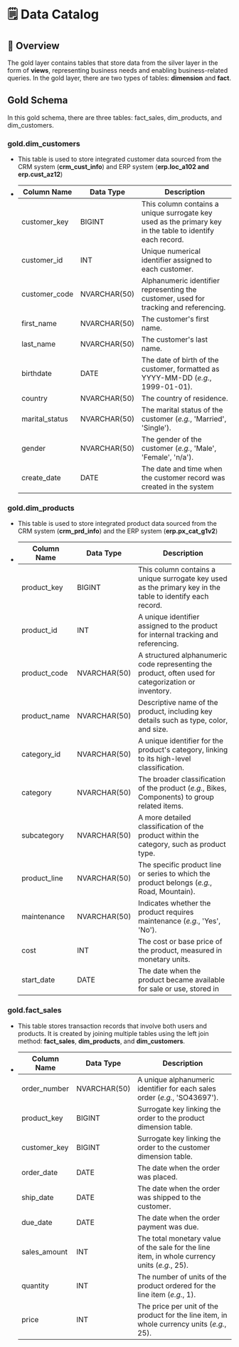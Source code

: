 # :spiral_notepad: Data Catalog

## :pushpin: Overview
The gold layer contains tables that store data from the silver layer in the form of **views**, representing business needs and enabling business-related queries. In the gold layer, there are two types of tables: **dimension** and **fact**.
## Gold Schema
In this gold schema, there are three tables: fact_sales, dim_products, and dim_customers.
### gold.dim_customers
- This table is used to store integrated customer data sourced from the CRM system (**crm_cust_info**) and ERP system (**erp.loc_a102 and erp.cust_az12**)
- | Column Name      | Data Type     | Description                                                                                                |
  |------------------|---------------|------------------------------------------------------------------------------------------------------------|
  | customer_key     | BIGINT        | This column contains a unique surrogate key used as the primary key in the table to identify each record.  |
  | customer_id      | INT           | Unique numerical identifier assigned to each customer.                                                     |
  | customer_code    | NVARCHAR(50)  | Alphanumeric identifier representing the customer, used for tracking and referencing.                      |
  | first_name       | NVARCHAR(50)  | The customer's first name.                                                                                 |
  | last_name        | NVARCHAR(50)  | The customer's last name.                                                                                  |
  | birthdate        | DATE          | The date of birth of the customer, formatted as YYYY-MM-DD (*e.g.*, 1999-01-01).                           |
  | country          | NVARCHAR(50)  | The country of residence.                                                                                  |
  | marital_status   | NVARCHAR(50)  | The marital status of the customer (*e.g.*, 'Married', 'Single').                                          |
  | gender           | NVARCHAR(50)  | The gender of the customer (*e.g.*, 'Male', 'Female', 'n/a').                                              |
  | create_date      | DATE          | The date and time when the customer record was created in the system                                       |

### gold.dim_products
- This table is used to store integrated product data sourced from the CRM system (**crm_prd_info**) and the ERP system (**erp.px_cat_g1v2**)
- | Column Name         | Data Type     | Description                                                                                              |
  |---------------------|---------------|----------------------------------------------------------------------------------------------------------|
  | product_key         | BIGINT        | This column contains a unique surrogate key used as the primary key in the table to identify each record.|
  | product_id          | INT           | A unique identifier assigned to the product for internal tracking and referencing.                       |
  | product_code        | NVARCHAR(50)  | A structured alphanumeric code representing the product, often used for categorization or inventory.     |
  | product_name        | NVARCHAR(50)  | Descriptive name of the product, including key details such as type, color, and size.                    |
  | category_id         | NVARCHAR(50)  | A unique identifier for the product's category, linking to its high-level classification.                |
  | category            | NVARCHAR(50)  | The broader classification of the product (*e.g.*, Bikes, Components) to group related items.            |
  | subcategory         | NVARCHAR(50)  | A more detailed classification of the product within the category, such as product type.                 |
  | product_line        | NVARCHAR(50)  | The specific product line or series to which the product belongs (*e.g.*, Road, Mountain).               |
  | maintenance         | NVARCHAR(50)  | Indicates whether the product requires maintenance (*e.g.*, 'Yes', 'No').                                |
  | cost                | INT           | The cost or base price of the product, measured in monetary units.                                       |
  | start_date          | DATE          | The date when the product became available for sale or use, stored in                                    |

### gold.fact_sales
- This table stores transaction records that involve both users and products. It is created by joining multiple tables using the left join method: **fact_sales**, **dim_products**, and **dim_customers**.
- | Column Name     | Data Type     | Description                                                                                     |
  |-----------------|---------------|-------------------------------------------------------------------------------------------------|
  | order_number    | NVARCHAR(50)  | A unique alphanumeric identifier for each sales order (*e.g.*, 'SO43697').                      |
  | product_key     | BIGINT        | Surrogate key linking the order to the product dimension table.                                 |
  | customer_key    | BIGINT        | Surrogate key linking the order to the customer dimension table.                                |
  | order_date      | DATE          | The date when the order was placed.                                                             |
  | ship_date       | DATE          | The date when the order was shipped to the customer.                                            |
  | due_date        | DATE          | The date when the order payment was due.                                                        |
  | sales_amount    | INT           | The total monetary value of the sale for the line item, in whole currency units (*e.g.*, 25).   |
  | quantity        | INT           | The number of units of the product ordered for the line item (*e.g.*, 1).                       |
  | price           | INT           | The price per unit of the product for the line item, in whole currency units (*e.g.*, 25).      |
